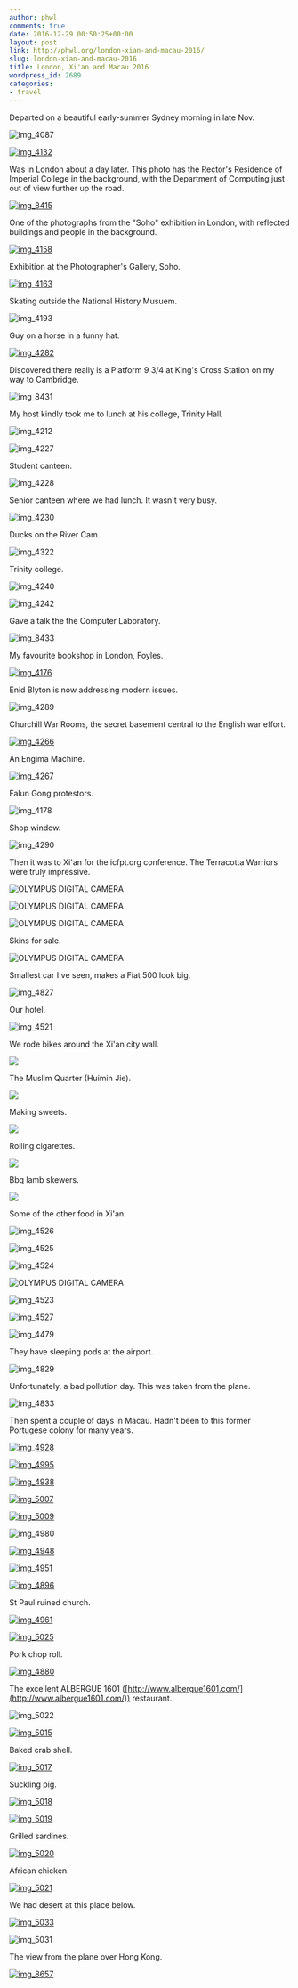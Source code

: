 ```yaml
---
author: phwl
comments: true
date: 2016-12-29 00:50:25+00:00
layout: post
link: http://phwl.org/london-xian-and-macau-2016/
slug: london-xian-and-macau-2016
title: London, Xi'an and Macau 2016
wordpress_id: 2689
categories:
- travel
---
```


Departed on a beautiful early-summer Sydney morning in late Nov.

![img_4087](http://phwl.org/wp-content/uploads/2016/12/IMG_4087.jpg)

<!-- more -->

[![img_4132](http://phwl.org/wp-content/uploads/2016/12/IMG_4132.jpg)](http://phwl.org/wp-content/uploads/2016/12/IMG_4158.jpg)

Was in London about a day later. This photo has the Rector's Residence of Imperial College in the background, with the Department of Computing just out of view further up the road.

[![img_8415](http://phwl.org/wp-content/uploads/2016/12/IMG_8415.jpg)](http://phwl.org/wp-content/uploads/2016/12/IMG_4158.jpg)

One of the photographs from the "Soho" exhibition in London, with reflected buildings and people in the background.

[![img_4158](http://phwl.org/wp-content/uploads/2016/12/IMG_4158.jpg)](http://phwl.org/wp-content/uploads/2016/12/IMG_4158.jpg)

Exhibition at the Photographer's Gallery, Soho.



[![img_4163](http://phwl.org/wp-content/uploads/2016/12/IMG_4163.jpg)](http://phwl.org/wp-content/uploads/2016/12/IMG_4163.jpg)

Skating outside the National History Musuem.

![img_4193](http://phwl.org/wp-content/uploads/2016/12/IMG_4193.jpg)

Guy on a horse in a funny hat.

[![img_4282](http://phwl.org/wp-content/uploads/2016/12/IMG_4282.jpg)](http://phwl.org/wp-content/uploads/2016/12/IMG_4282.jpg)

Discovered there really is a Platform 9 3/4 at King's Cross Station on my way to Cambridge.

![img_8431](http://phwl.org/wp-content/uploads/2016/12/IMG_8431.jpg)

My host kindly took me to lunch at his college, Trinity Hall.

![img_4212](http://phwl.org/wp-content/uploads/2016/12/IMG_4212.jpg)

![img_4227](http://phwl.org/wp-content/uploads/2016/12/IMG_4227.jpg)

Student canteen.

![img_4228](http://phwl.org/wp-content/uploads/2016/12/IMG_4228.jpg)

Senior canteen where we had lunch. It wasn't very busy.

![img_4230](http://phwl.org/wp-content/uploads/2016/12/IMG_4230.jpg)

Ducks on the River Cam.

![img_4322](http://phwl.org/wp-content/uploads/2016/12/IMG_4322.jpg)

Trinity college.

![img_4240](http://phwl.org/wp-content/uploads/2016/12/IMG_4240.jpg)

![img_4242](http://phwl.org/wp-content/uploads/2016/12/IMG_4242.jpg)

Gave a talk the the Computer Laboratory.

![img_8433](http://phwl.org/wp-content/uploads/2016/12/IMG_8433.jpg)

My favourite bookshop in London, Foyles.

[![img_4176](http://phwl.org/wp-content/uploads/2016/12/IMG_4176.jpg)](http://phwl.org/wp-content/uploads/2016/12/IMG_4176.jpg)

Enid Blyton is now addressing modern issues.

![img_4289](http://phwl.org/wp-content/uploads/2016/12/IMG_4289.jpg)

Churchill War Rooms, the secret basement central to the English war effort.

[![img_4266](http://phwl.org/wp-content/uploads/2016/12/IMG_4266.jpg)](http://phwl.org/wp-content/uploads/2016/12/IMG_4266.jpg)

An Engima Machine.

[![img_4267](http://phwl.org/wp-content/uploads/2016/12/IMG_4267.jpg)](http://phwl.org/wp-content/uploads/2016/12/IMG_4267.jpg)

Falun Gong protestors.

![img_4178](http://phwl.org/wp-content/uploads/2016/12/IMG_4178.jpg)

Shop window.

![img_4290](http://phwl.org/wp-content/uploads/2016/12/IMG_4290.jpg)

Then it was to Xi'an for the icfpt.org conference. The Terracotta Warriors were truly impressive.

![OLYMPUS DIGITAL CAMERA](http://phwl.org/wp-content/uploads/2016/12/PC110040.jpg)

![OLYMPUS DIGITAL CAMERA](http://phwl.org/wp-content/uploads/2016/12/PC110044.jpg)

![OLYMPUS DIGITAL CAMERA](http://phwl.org/wp-content/uploads/2016/12/PC110055.jpg)

Skins for sale.

![OLYMPUS DIGITAL CAMERA](http://phwl.org/wp-content/uploads/2016/12/PC110103.jpg)

Smallest car I've seen, makes a Fiat 500 look big.

![img_4827](http://phwl.org/wp-content/uploads/2016/12/IMG_4827.jpg)

Our hotel.

![img_4521](http://phwl.org/wp-content/uploads/2016/12/IMG_4521.jpg)

We rode bikes around the Xi'an city wall.

[![](http://phwl.org/wp-content/uploads/2016/12/IMG_4551.jpg)](http://phwl.org/wp-content/uploads/2016/12/IMG_4551.jpg)

The Muslim Quarter (Huimin Jie).

[![](http://phwl.org/wp-content/uploads/2016/12/IMG_4734.jpg)](http://phwl.org/wp-content/uploads/2016/12/IMG_4734.jpg)

Making sweets.

[![](http://phwl.org/wp-content/uploads/2016/12/IMG_4752.jpg)](http://phwl.org/wp-content/uploads/2016/12/IMG_4752.jpg)

Rolling cigarettes.

[![](http://phwl.org/wp-content/uploads/2016/12/IMG_4760.jpg)](http://phwl.org/wp-content/uploads/2016/12/IMG_4760.jpg)

Bbq lamb skewers.

[![](http://phwl.org/wp-content/uploads/2016/12/IMG_4766.jpg)](http://phwl.org/wp-content/uploads/2016/12/IMG_4766.jpg)

Some of the other food in Xi'an.

![img_4526](http://phwl.org/wp-content/uploads/2016/12/IMG_4526.jpg)

![img_4525](http://phwl.org/wp-content/uploads/2016/12/IMG_4525.jpg)

![img_4524](http://phwl.org/wp-content/uploads/2016/12/IMG_4524.jpg)

![OLYMPUS DIGITAL CAMERA](http://phwl.org/wp-content/uploads/2016/12/PC110101.jpg)

![img_4523](http://phwl.org/wp-content/uploads/2016/12/IMG_4523.jpg)

![img_4527](http://phwl.org/wp-content/uploads/2016/12/IMG_4527.jpg)

![img_4479](http://phwl.org/wp-content/uploads/2016/12/IMG_4479.jpg)

They have sleeping pods at the airport.

![img_4829](http://phwl.org/wp-content/uploads/2016/12/IMG_4829.jpg)

Unfortunately, a bad pollution day. This was taken from the plane.

![img_4833](http://phwl.org/wp-content/uploads/2016/12/IMG_4833.jpg)

Then spent a couple of days in Macau. Hadn't been to this former Portugese colony for many years.

[![img_4928](http://phwl.org/wp-content/uploads/2016/12/IMG_4928.jpg)](http://phwl.org/wp-content/uploads/2016/12/IMG_4928.jpg)

[![img_4995](http://phwl.org/wp-content/uploads/2016/12/IMG_4995.jpg)](http://phwl.org/wp-content/uploads/2016/12/IMG_4995.jpg)

[![img_4938](http://phwl.org/wp-content/uploads/2016/12/IMG_4938.jpg)](http://phwl.org/wp-content/uploads/2016/12/IMG_4938.jpg)



[![img_5007](http://phwl.org/wp-content/uploads/2016/12/IMG_5007.jpg)](http://phwl.org/wp-content/uploads/2016/12/IMG_5007.jpg)



[![img_5009](http://phwl.org/wp-content/uploads/2016/12/IMG_5009.jpg)](http://phwl.org/wp-content/uploads/2016/12/IMG_5009.jpg)



![img_4980](http://phwl.org/wp-content/uploads/2016/12/IMG_4980.jpg)

[![img_4948](http://phwl.org/wp-content/uploads/2016/12/IMG_4948.jpg)](http://phwl.org/wp-content/uploads/2016/12/IMG_4948.jpg)

[![img_4951](http://phwl.org/wp-content/uploads/2016/12/IMG_4951.jpg)](http://phwl.org/wp-content/uploads/2016/12/IMG_4951.jpg)



[![img_4896](http://phwl.org/wp-content/uploads/2016/12/IMG_4896.jpg)](http://phwl.org/wp-content/uploads/2016/12/IMG_4896.jpg)

St Paul ruined church.

[![img_4961](http://phwl.org/wp-content/uploads/2016/12/IMG_4961.jpg)](http://phwl.org/wp-content/uploads/2016/12/IMG_4961.jpg)

[![img_5025](http://phwl.org/wp-content/uploads/2016/12/IMG_5025.jpg)](http://phwl.org/wp-content/uploads/2016/12/IMG_5025.jpg)

Pork chop roll.

[![img_4880](http://phwl.org/wp-content/uploads/2016/12/IMG_4880.jpg)](http://phwl.org/wp-content/uploads/2016/12/IMG_4880.jpg)

The excellent ALBERGUE 1601 ([http://www.albergue1601.com/](http://www.albergue1601.com/)) restaurant.

![img_5022](http://phwl.org/wp-content/uploads/2016/12/IMG_5022.jpg)

[![img_5015](http://phwl.org/wp-content/uploads/2016/12/IMG_5015.jpg)](http://phwl.org/wp-content/uploads/2016/12/IMG_5015.jpg)

Baked crab shell.

[![img_5017](http://phwl.org/wp-content/uploads/2016/12/IMG_5017.jpg)](http://phwl.org/wp-content/uploads/2016/12/IMG_5017.jpg)

Suckling pig.

[![img_5018](http://phwl.org/wp-content/uploads/2016/12/IMG_5018.jpg)](http://phwl.org/wp-content/uploads/2016/12/IMG_5018.jpg)

[![img_5019](http://phwl.org/wp-content/uploads/2016/12/IMG_5019.jpg)](http://phwl.org/wp-content/uploads/2016/12/IMG_5019.jpg)

Grilled sardines.

[![img_5020](http://phwl.org/wp-content/uploads/2016/12/IMG_5020.jpg)](http://phwl.org/wp-content/uploads/2016/12/IMG_5020.jpg)

African chicken.

[![img_5021](http://phwl.org/wp-content/uploads/2016/12/IMG_5021.jpg)](http://phwl.org/wp-content/uploads/2016/12/IMG_5021.jpg)

We had desert at this place below.



[![img_5033](http://phwl.org/wp-content/uploads/2016/12/IMG_5033.jpg)](http://phwl.org/wp-content/uploads/2016/12/IMG_5033.jpg)

![img_5031](http://phwl.org/wp-content/uploads/2016/12/IMG_5031.jpg)

The view from the plane over Hong Kong.

[![img_8657](http://phwl.org/wp-content/uploads/2016/12/IMG_8657.jpg)](http://phwl.org/wp-content/uploads/2016/12/IMG_8657.jpg)
